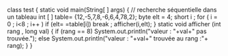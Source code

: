 class test
{  static void main(String[ ] args)
     { // recherche séquentielle dans un tableau
        int [ ] table= {12,-5,7,8,-6,6,4,78,2};
        byte elt = 4;
        short i ;
        for ( i = 0 ; i<8 ; i++ )
        if (elt= =table[i]) break ;
        afficher(i,elt);
      }
   static void afficher (int rang , long val)
   { if (rang == 8)
        System.out.println("valeur : "+val+" pas trouvée.");
      else
        System.out.println("valeur : "+val+" trouvée au rang :"+ rang);
   }
}
